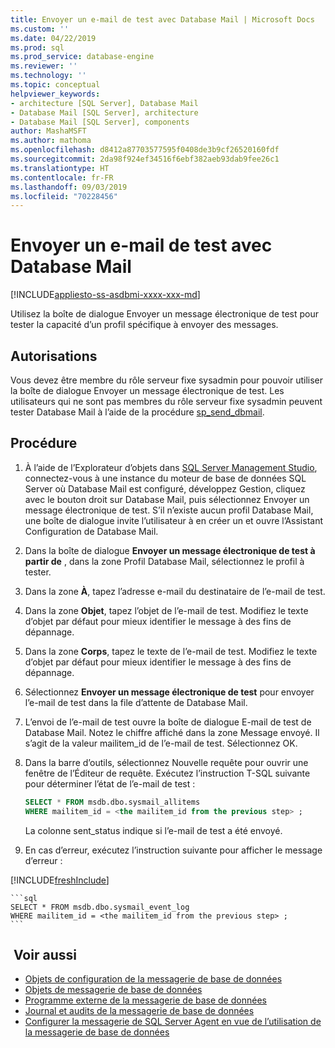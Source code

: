 ```yaml
---
title: Envoyer un e-mail de test avec Database Mail | Microsoft Docs
ms.custom: ''
ms.date: 04/22/2019
ms.prod: sql
ms.prod_service: database-engine
ms.reviewer: ''
ms.technology: ''
ms.topic: conceptual
helpviewer_keywords:
- architecture [SQL Server], Database Mail
- Database Mail [SQL Server], architecture
- Database Mail [SQL Server], components
author: MashaMSFT
ms.author: mathoma
ms.openlocfilehash: d8412a87703577595f0408de3b9cf26520160fdf
ms.sourcegitcommit: 2da98f924ef34516f6ebf382aeb93dab9fee26c1
ms.translationtype: HT
ms.contentlocale: fr-FR
ms.lasthandoff: 09/03/2019
ms.locfileid: "70228456"
---
```

# <a name="send-a-test-email-with-database-mail"></a>Envoyer un e-mail de test avec Database Mail  
[!INCLUDE[appliesto-ss-asdbmi-xxxx-xxx-md](../../includes/appliesto-ss-asdbmi-xxxx-xxx-md.md)]

Utilisez la boîte de dialogue Envoyer un message électronique de test pour tester la capacité d’un profil spécifique à envoyer des messages.

## <a name="permissions"></a>Autorisations

Vous devez être membre du rôle serveur fixe sysadmin pour pouvoir utiliser la boîte de dialogue Envoyer un message électronique de test. Les utilisateurs qui ne sont pas membres du rôle serveur fixe sysadmin peuvent tester Database Mail à l’aide de la procédure [sp_send_dbmail](../system-stored-procedures/sp-send-dbmail-transact-sql.md).

## <a name="procedure"></a>Procédure

1. À l’aide de l’Explorateur d’objets dans [SQL Server Management Studio](../../ssms/download-sql-server-management-studio-ssms.md), connectez-vous à une instance du moteur de base de données SQL Server où Database Mail est configuré, développez Gestion, cliquez avec le bouton droit sur Database Mail, puis sélectionnez Envoyer un message électronique de test. S’il n’existe aucun profil Database Mail, une boîte de dialogue invite l’utilisateur à en créer un et ouvre l’Assistant Configuration de Database Mail.
1. Dans la boîte de dialogue **Envoyer un message électronique de test à partir de** <instance name>, dans la zone Profil Database Mail, sélectionnez le profil à tester.
1. Dans la zone **À**, tapez l’adresse e-mail du destinataire de l’e-mail de test.
1. Dans la zone **Objet**, tapez l’objet de l’e-mail de test. Modifiez le texte d’objet par défaut pour mieux identifier le message à des fins de dépannage.
1. Dans la zone **Corps**, tapez le texte de l’e-mail de test. Modifiez le texte d’objet par défaut pour mieux identifier le message à des fins de dépannage.
1. Sélectionnez **Envoyer un message électronique de test** pour envoyer l’e-mail de test dans la file d’attente de Database Mail.
1. L’envoi de l’e-mail de test ouvre la boîte de dialogue E-mail de test de Database Mail. Notez le chiffre affiché dans la zone Message envoyé. Il s’agit de la valeur mailitem_id de l’e-mail de test. Sélectionnez OK.
1. Dans la barre d’outils, sélectionnez Nouvelle requête pour ouvrir une fenêtre de l’Éditeur de requête. Exécutez l’instruction T-SQL suivante pour déterminer l’état de l’e-mail de test :

    ```sql
    SELECT * FROM msdb.dbo.sysmail_allitems 
    WHERE mailitem_id = <the mailitem_id from the previous step> ;
    ```

    La colonne sent_status indique si l’e-mail de test a été envoyé.

1. En cas d’erreur, exécutez l’instruction suivante pour afficher le message d’erreur :

[!INCLUDE[freshInclude](../../includes/paragraph-content/fresh-note-steps-feedback.md)]

    ```sql
    SELECT * FROM msdb.dbo.sysmail_event_log 
    WHERE mailitem_id = <the mailitem_id from the previous step> ;
    ```


##  <a name="RelatedContent"></a> Voir aussi 
  
-   [Objets de configuration de la messagerie de base de données](../../relational-databases/database-mail/database-mail-configuration-objects.md)
-   [Objets de messagerie de base de données](../../relational-databases/database-mail/database-mail-messaging-objects.md)
-   [Programme externe de la messagerie de base de données](../../relational-databases/database-mail/database-mail-external-program.md)
-   [Journal et audits de la messagerie de base de données](../../relational-databases/database-mail/database-mail-log-and-audits.md)
-   [Configurer la messagerie de SQL Server Agent en vue de l’utilisation de la messagerie de base de données](../../relational-databases/database-mail/configure-sql-server-agent-mail-to-use-database-mail.md)
  
  
